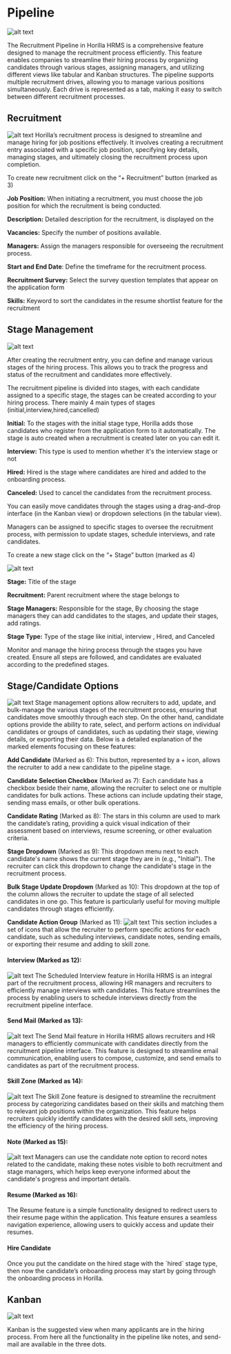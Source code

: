 # Pipeline
![alt text](media/image.png)

The Recruitment Pipeline in Horilla HRMS is a comprehensive feature designed to manage the recruitment process efficiently. This feature enables companies to streamline their hiring process by organizing candidates through various stages, assigning managers, and utilizing different views like tabular and Kanban structures. The pipeline supports multiple recruitment drives, allowing you to manage various positions simultaneously. Each drive is represented as a tab, making it easy to switch between different recruitment processes.

## Recruitment
![alt text](media/image-1.png)
Horilla’s recruitment process is designed to streamline and manage hiring for job positions effectively. It involves creating a recruitment entry associated with a specific job position, specifying key details, managing stages, and ultimately closing the recruitment process upon completion.

To create new recruitment click on the “+ Recruitment” button (marked as 3\)

**Job Position:** When initiating a recruitment, you must choose the job position for which the recruitment is being conducted.

**Description:** Detailed description for the recruitment, is displayed on the

**Vacancies:** Specify the number of positions available.

**Managers:** Assign the managers responsible for overseeing the recruitment process.

**Start and End Date**: Define the timeframe for the recruitment process.

**Recruitment Survey:** Select the survey question templates that appear on the application form

**Skills:** Keyword to sort the candidates in the resume shortlist feature for the recruitment

## Stage Management

![alt text](media/image-2.png)

After creating the recruitment entry, you can define and manage various stages of the hiring process. This allows you to track the progress and status of the recruitment and candidates more effectively.

The recruitment pipeline is divided into stages, with each candidate assigned to a specific stage, the stages can be created according to your hiring process. There mainly 4 main types of stages (initial,interview,hired,cancelled)

**Initial:** To the stages with the initial stage type, Horilla adds those candidates who register from the application form to it automatically. The stage is auto created when a recruitment is created later on you can edit it.

**Interview:** This type is used to mention whether it's the interview stage or not

**Hired:** Hired is the stage where candidates are hired and added to the onboarding process.

**Canceled:** Used to cancel the candidates from the recruitment process.

You can easily move candidates through the stages using a drag-and-drop interface (in the Kanban view) or dropdown selections (in the tabular view).

Managers can be assigned to specific stages to oversee the recruitment process, with permission to update stages, schedule interviews, and rate candidates.

To create a new stage click on the “+ Stage” button (marked as 4\)

![alt text](media/image-3.png)

**Stage:** Title of the stage

**Recruitment:** Parent recruitment where the stage belongs to

**Stage Managers:** Responsible for the stage, By choosing the stage managers they can add candidates to the stages, and update their stages, add ratings.

**Stage Type:** Type of the stage like initial, interview , Hired, and Canceled

Monitor and manage the hiring process through the stages you have created. Ensure all steps are followed, and candidates are evaluated according to the predefined stages.

## Stage/Candidate Options
![alt text](media/image-4.png)
Stage management options allow recruiters to add, update, and bulk-manage the various stages of the recruitment process, ensuring that candidates move smoothly through each step. On the other hand, candidate options provide the ability to rate, select, and perform actions on individual candidates or groups of candidates, such as updating their stage, viewing details, or exporting their data. Below is a detailed explanation of the marked elements focusing on these features:

**Add Candidate** (Marked as 6): This button, represented by a \+ icon, allows the recruiter to add a new candidate to the pipeline stage.

**Candidate Selection Checkbox** (Marked as 7): Each candidate has a checkbox beside their name, allowing the recruiter to select one or multiple candidates for bulk actions. These actions can include updating their stage, sending mass emails, or other bulk operations.

**Candidate Rating** (Marked as 8): The stars in this column are used to mark the candidate’s rating, providing a quick visual indication of their assessment based on interviews, resume screening, or other evaluation criteria.

**Stage Dropdown** (Marked as 9): This dropdown menu next to each candidate's name shows the current stage they are in (e.g., "Initial"). The recruiter can click this dropdown to change the candidate's stage in the recruitment process.

**Bulk Stage Update Dropdown** (Marked as 10): This dropdown at the top of the column allows the recruiter to update the stage of all selected candidates in one go. This feature is particularly useful for moving multiple candidates through stages efficiently.

**Candidate Action Group** (Marked as 11): 
![alt text](media/image-5.png)
This section includes a set of icons that allow the recruiter to perform specific actions for each candidate, such as scheduling interviews, candidate notes, sending emails, or exporting their resume and adding to skill zone.

#### Interview (Marked as 12): 
![alt text](media/image-6.png)
The Scheduled Interview feature in Horilla HRMS is an integral part of the recruitment process, allowing HR managers and recruiters to efficiently manage interviews with candidates. This feature streamlines the process by enabling users to schedule interviews directly from the recruitment pipeline interface.

#### Send Mail (Marked as 13): 
![alt text](media/image-7.png)
The Send Mail feature in Horilla HRMS allows recruiters and HR managers to efficiently communicate with candidates directly from the recruitment pipeline interface. This feature is designed to streamline email communication, enabling users to compose, customize, and send emails to candidates as part of the recruitment process.

#### Skill Zone (Marked as 14): 
![alt text](media/image-8.png)
The Skill Zone feature is designed to streamline the recruitment process by categorizing candidates based on their skills and matching them to relevant job positions within the organization. This feature helps recruiters quickly identify candidates with the desired skill sets, improving the efficiency of the hiring process.

#### Note (Marked as 15)**:**

![alt text](media/image-9.png) Managers can use the candidate note option to record notes related to the candidate, making these notes visible to both recruitment and stage managers, which helps keep everyone informed about the candidate's progress and important details.

#### Resume (Marked as 16):
The Resume feature is a simple functionality designed to redirect users to their resume page within the application. This feature ensures a seamless navigation experience, allowing users to quickly access and update their resumes.


#### Hire Candidate
Once you put the candidate on the hired stage with the \`hired\` stage type, then now the candidate’s onboarding process may start by going through the onboarding process in Horilla.

## Kanban

![alt text](media/image-10.png)

Kanban is the suggested view when many applicants are in the hiring process. From here all the functionality in the pipeline like notes, and send-mail are available in the three dots.
